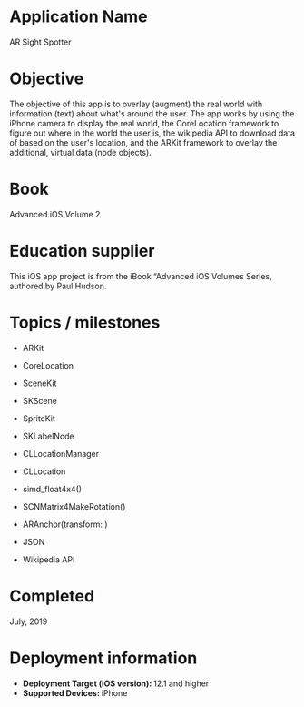 # Application Name
AR Sight Spotter

# Objective
The objective of this app is to overlay (augment) the real world with information (text) about what's around the user. The app works by using the iPhone camera to display the real world, the CoreLocation framework to figure out where in the world the user is, the wikipedia API to download data of based on the user's location, and the ARKit framework to overlay the additional, virtual data (node objects).

# Book
Advanced iOS Volume 2

# Education supplier
This iOS app project is from the iBook “Advanced iOS Volumes Series, authored by Paul Hudson.

# Topics / milestones

- ARKit

- CoreLocation

- SceneKit

- SKScene

- SpriteKit

- SKLabelNode

- CLLocationManager

- CLLocation

- simd_float4x4()

- SCNMatrix4MakeRotation()

- ARAnchor(transform: )

- JSON

- Wikipedia API

# Completed
July, 2019

# Deployment information
- <strong>Deployment Target (iOS version): </strong>12.1 and higher
- <strong>Supported Devices: </strong>iPhone
